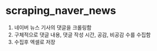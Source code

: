 # scraping_naver_news
1. 네이버 뉴스 기사의 댓글을 크롤링함
2. 구체적으로 댓글 내용, 댓글 작성 시간, 공감, 비공감 수를 수집함
3. 수집후 엑셀로 저장
